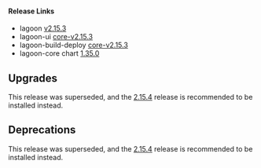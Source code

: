 #### Release Links
* lagoon [v2.15.3](https://github.com/uselagoon/lagoon/releases/tag/v2.15.3)
* lagoon-ui [core-v2.15.3](https://github.com/uselagoon/lagoon-ui/releases/tag/core-v2.15.3)
* lagoon-build-deploy [core-v2.15.3](https://github.com/uselagoon/build-deploy-tool/releases/tag/core-v2.15.3)
* lagoon-core chart [1.35.0](https://github.com/uselagoon/lagoon-charts/releases/tag/lagoon-core-1.35.0)

## Upgrades

This release was superseded, and the [2.15.4](./2.15.4.md) release is recommended to be installed instead.

## Deprecations

This release was superseded, and the [2.15.4](./2.15.4.md) release is recommended to be installed instead.
